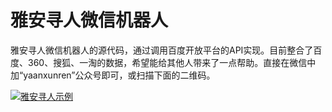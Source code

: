 # 雅安寻人微信机器人

雅安寻人微信机器人的源代码，通过调用百度开放平台的API实现。目前整合了百度、360、搜狐、一淘的数据，希望能给其他人带来了一点帮助。直接在微信中加“yaanxunren”公众号即可，或扫描下面的二维码。

[![雅安寻人示例](https://raw.github.com/haosdent/yaanxunren/master/yaanxunren.jpg)](http://blog.haosdent.info)